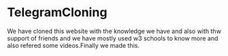# TelegramCloning
We have cloned this website with the knowledge we have and also with thw support of friends and we have mostly used w3 schools to know more and also refered some videos.Finally we made this.
